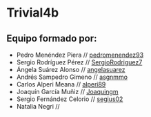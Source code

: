 # Trivial4b
## Equipo formado por: 

* Pedro Menéndez Piera // [pedromenendez93](https://www.github.com/pedromenendez93)
* Sergio Rodríguez Pérez // [SergioRodriguez7](https://www.github.com/SergioRodriguez7)
* Ángela Suárez Alonso // [angelasuarez](https://www.github.com/angelasuarez)
* Andrés Sampedro Gimeno // [asgnmmo](https://www.github.com/asgnmmo)
* Carlos Alperi Meana // [alperi89](https://www.github.com/alperi89)
* Joaquín García Muñiz // [Joaquingm](https://www.github.com/Joaquingm)
* Sergio Fernández Celorio // [segius02](https://www.github.com/sergius02)
* Natalia Negri // 

